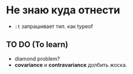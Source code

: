 # Не знаю куда отнести

- `:t` запрашивает тип. как typeof

## TO DO (To learn)

- diamond problem?
- **covariance** и **contravariance** долбить жоска.
